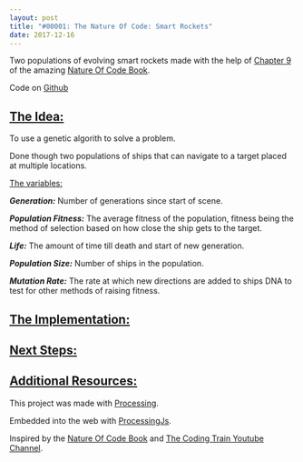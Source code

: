 ```yaml
---
layout: post
title: "#00001: The Nature Of Code: Smart Rockets"
date: 2017-12-16
---
```


<canvas data-processing-sources="/projects/TheNatureOfCode/canvases/00001.pde"></canvas>
<p> Two populations of evolving smart rockets made with the help of <a href="http://natureofcode.com/book/chapter-9-the-evolution-of-code/">Chapter 9</a> of the amazing <a href="http://natureofcode.com/book/">Nature Of Code Book</a>.</p>
<p>Code on <a href="https://github.com/Oadegbite/Oadegbite.github.io/tree/master/projects/TheNatureOfCode/E9_10SmartRockets">Github</a></p>

<h2><u>The Idea:</u></h2>
<p>To use a genetic algorith to solve a problem.</p>
<p>Done though two populations of ships that can navigate to a target placed at multiple locations.</p>

<p><u>The variables:</u></p>
<p><em><strong>Generation:</strong></em> Number of generations since start of scene.</p>
<p><em><strong>Population Fitness:</strong></em> The average fitness of the population, fitness being the method of selection based on how close the ship gets to the target.</p>
<p><em><strong>Life:</strong></em> The amount of time till death and start of new generation. </p>
<p><em><strong>Population Size:</strong></em> Number of ships in the population.</p>
<p><em><strong>Mutation Rate:</strong></em> The rate at which new directions are added to ships DNA to test for other methods of raising fitness.</p>
<h2><u>The Implementation:</u></h2>
<p></p>

<h2><u>Next Steps:</u></h2>

<h2><u>Additional Resources:</u></h2>

<p>This project was made with <a href="https://processing.org/">Processing</a>.</p>
<p>Embedded into the web with <a href="http://processingjs.org/">ProcessingJs</a>.</p>
<p>Inspired by the <a href="http://natureofcode.com/book/">Nature Of Code Book</a> and <a href="https://www.youtube.com/channel/UCvjgXvBlbQiydffZU7m1_aw">The Coding Train Youtube Channel</a>. </p>
